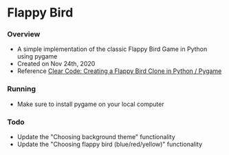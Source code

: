 # Flappy Bird

### Overview
- A simple implementation of the classic Flappy Bird Game in Python using pygame
- Created on Nov 24th, 2020
- Reference [Clear Code: Creating a Flappy Bird Clone in Python / Pygame](https://www.youtube.com/watch?v=VUFvY349ess)

### Running
- Make sure to install pygame on your local computer

### Todo
- Update the "Choosing background theme" functionality
- Update the "Choosing flappy bird (blue/red/yellow)" functionality